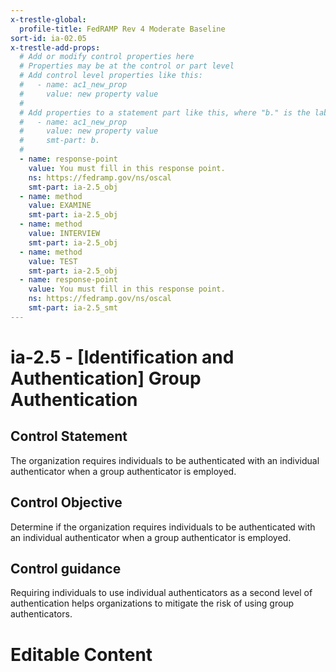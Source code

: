 ```yaml
---
x-trestle-global:
  profile-title: FedRAMP Rev 4 Moderate Baseline
sort-id: ia-02.05
x-trestle-add-props:
  # Add or modify control properties here
  # Properties may be at the control or part level
  # Add control level properties like this:
  #   - name: ac1_new_prop
  #     value: new property value
  #
  # Add properties to a statement part like this, where "b." is the label of the target statement part
  #   - name: ac1_new_prop
  #     value: new property value
  #     smt-part: b.
  #
  - name: response-point
    value: You must fill in this response point.
    ns: https://fedramp.gov/ns/oscal
    smt-part: ia-2.5_obj
  - name: method
    value: EXAMINE
    smt-part: ia-2.5_obj
  - name: method
    value: INTERVIEW
    smt-part: ia-2.5_obj
  - name: method
    value: TEST
    smt-part: ia-2.5_obj
  - name: response-point
    value: You must fill in this response point.
    ns: https://fedramp.gov/ns/oscal
    smt-part: ia-2.5_smt
---
```


# ia-2.5 - \[Identification and Authentication\] Group Authentication

## Control Statement

The organization requires individuals to be authenticated with an individual authenticator when a group authenticator is employed.

## Control Objective

Determine if the organization requires individuals to be authenticated with an individual authenticator when a group authenticator is employed.

## Control guidance

Requiring individuals to use individual authenticators as a second level of authentication helps organizations to mitigate the risk of using group authenticators.

# Editable Content

<!-- Make additions and edits below -->
<!-- The above represents the contents of the control as received by the profile, prior to additions. -->
<!-- If the profile makes additions to the control, they will appear below. -->
<!-- The above markdown may not be edited but you may edit the content below, and/or introduce new additions to be made by the profile. -->
<!-- If there is a yaml header at the top, parameter values may be edited. Use --set-parameters to incorporate the changes during assembly. -->
<!-- The content here will then replace what is in the profile for this control, after running profile-assemble. -->
<!-- The added parts in the profile for this control are below.  You may edit them and/or add new ones. -->
<!-- Each addition must have a heading either of the form ## Control my_addition_name -->
<!-- or ## Part a. (where the a. refers to one of the control statement labels.) -->
<!-- "## Control" parts are new parts added after the statement part. -->
<!-- "## Part" parts are new parts added into the top-level statement part with that label. -->
<!-- Subparts may be added with nested hash levels of the form ### My Subpart Name -->
<!-- underneath the parent ## Control or ## Part being added -->
<!-- See https://ibm.github.io/compliance-trestle/tutorials/ssp_profile_catalog_authoring/ssp_profile_catalog_authoring for guidance. -->
